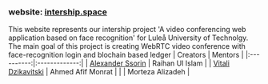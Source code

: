 ### website: [intership.space](https://intership.space/)
This website represents our intership project 'A video conferencing web application based on face recognition' for Luleå University of Technolgy.<br>
The main goal of this project is creating WebRTC video conference with face-recognition login and blochain based ledger
| Creators   |      Mentors      |
|:----------:|:-------------:|
| [Alexander Ssorin](https://github.com/Sashanator) |  Raihan Ul Islam |
| [Vitali Dzikavitski](https://github.com/VitalDikov) |    Ahmed Afif Monrat   |
|  | Morteza Alizadeh |
